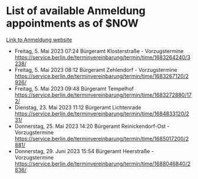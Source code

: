 # List of available Anmeldung appointments as of $NOW
[Link to Anmeldung website](https://service.berlin.de/terminvereinbarung/termin/tag.php?termin=1&anliegen[]=120686&dienstleisterlist=122210,122217,327316,122219,327312,122227,327314,122231,327346,122243,327348,122254,122252,329742,122260,329745,122262,329748,122271,327278,122273,327274,122277,327276,330436,122280,327294,122282,327290,122284,327292,122291,327270,122285,327266,122286,327264,122296,327268,150230,329760,122297,327286,122294,327284,122312,329763,122314,329775,122304,327330,122311,327334,122309,327332,317869,122281,327352,122279,329772,122283,122276,327324,122274,327326,122267,329766,122246,327318,122251,327320,122257,327322,122208,327298,122226,327300&herkunft=http%3A%2F%2Fservice.berlin.de%2Fdienstleistung%2F120686%2F)
- Freitag, 5. Mai 2023 07:24 Bürgeramt Klosterstraße - Vorzugstermine https://service.berlin.de/terminvereinbarung/termin/time/1683264240/3238/
- Freitag, 5. Mai 2023 08:12 Bürgeramt Zehlendorf - Vorzugstermine https://service.berlin.de/terminvereinbarung/termin/time/1683267120/2926/
- Freitag, 5. Mai 2023 09:48 Bürgeramt Tempelhof https://service.berlin.de/terminvereinbarung/termin/time/1683272880/172/
- Dienstag, 23. Mai 2023 11:12 Bürgeramt Lichtenrade https://service.berlin.de/terminvereinbarung/termin/time/1684833120/231/
- Donnerstag, 25. Mai 2023 14:20 Bürgeramt Reinickendorf-Ost - Vorzugstermine https://service.berlin.de/terminvereinbarung/termin/time/1685017200/2881/
- Donnerstag, 29. Juni 2023 15:54 Bürgeramt Heerstraße - Vorzugstermine https://service.berlin.de/terminvereinbarung/termin/time/1688046840/2836/
